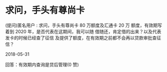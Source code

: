# 求问，手头有尊尚卡

(提问)匿名用户 : 求问，手头有尊尚卡 80 万额度及汇通卡 20 万 额度，有效期写着到 2020 年，是否代表在这期间，我可以随 借随还，肯定借的出来？以及代表发卡的时候已经查了征信 及提供了额度，在有效期之前都不会再以贷款审批查征信？

2018-05-31

回答：有效期内查询是贷后管理(0 赞)